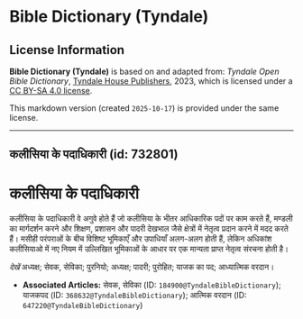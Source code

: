 # Bible Dictionary (Tyndale)

## License Information

**Bible Dictionary (Tyndale)** is based on and adapted from: _Tyndale Open Bible Dictionary_, [Tyndale House Publishers](https://tyndaleopenresources.com/), 2023, which is licensed under a [CC BY-SA 4.0 license](https://creativecommons.org/licenses/by-sa/4.0/legalcode.en).

This markdown version (created `2025-10-17`) is provided under the same license.



--------------------------------

## कलीसिया के पदाधिकारी (id: 732801)

कलीसिया के पदाधिकारी
====================

कलीसिया के पदाधिकारी वे अगुवे होते हैं जो कलीसिया के भीतर आधिकारिक पदों पर काम करते हैं, मण्डली का मार्गदर्शन करने और शिक्षण, प्रशासन और पादरी देखभाल जैसे क्षेत्रों में नेतृत्व प्रदान करने में मदद करते हैं। मसीही परंपराओं के बीच विशिष्ट भूमिकाएँ और उपाधियाँ अलग\-अलग होती हैं, लेकिन अधिकांश कलीसियाओ में नए नियम में उल्लिखित भूमिकाओं के आधार पर एक मान्यता प्राप्त नेतृत्व संरचना होती है। 

*देखें* अध्यक्ष; सेवक, सेविका; पुरनियो; अध्यक्ष; पादरी; पुरोहित; याजक का पद; आध्यात्मिक वरदान।

* **Associated Articles:** सेवक, सेविका (ID: `184900@TyndaleBibleDictionary`); याजकपद (ID: `368632@TyndaleBibleDictionary`); आत्मिक वरदान  (ID: `647220@TyndaleBibleDictionary`)

